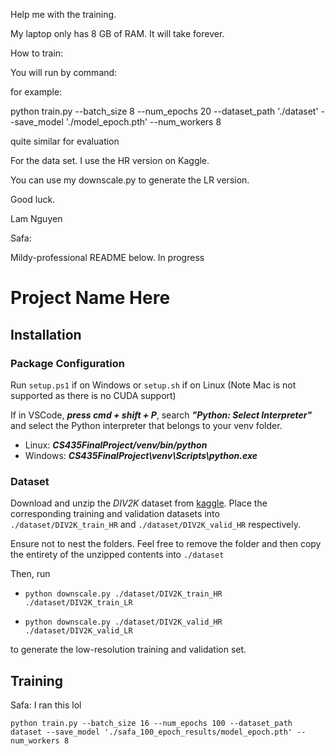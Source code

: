 Help me with the training.

My laptop only has 8 GB of RAM. It will take forever.

How to train:

You will run by command:

for example:

python train.py --batch_size 8 --num_epochs 20 --dataset_path './dataset' --save_model './model_epoch.pth' --num_workers 8


quite similar for evaluation


For the data set. I use the HR version on Kaggle.

You can use my downscale.py to generate the LR version.


Good luck.

Lam Nguyen


Safa:

Mildy-professional README below. In progress

# Project Name Here

## Installation

### Package Configuration

Run `setup.ps1` if on Windows or `setup.sh` if on Linux (Note Mac is not supported as there is no CUDA support)

If in VSCode, ***press cmd + shift + P***, search ***"Python: Select Interpreter"*** and select the Python interpreter that belongs to your venv folder.
- Linux: ***CS435FinalProject/venv/bin/python***
- Windows: ***CS435FinalProject\venv\Scripts\python.exe***

### Dataset

Download and unzip the *DIV2K* dataset from [kaggle](https://www.kaggle.com/datasets/soumikrakshit/div2k-high-resolution-images/data). Place the corresponding training and validation datasets into `./dataset/DIV2K_train_HR` and `./dataset/DIV2K_valid_HR` respectively. 

Ensure not to nest the folders. Feel free to remove the folder and then copy the entirety of the unzipped contents into `./dataset`

Then, run 

- `python downscale.py ./dataset/DIV2K_train_HR ./dataset/DIV2K_train_LR`

- `python downscale.py ./dataset/DIV2K_valid_HR ./dataset/DIV2K_valid_LR` 

to generate the low-resolution training and validation set. 

## Training

Safa: I ran this lol

`python train.py --batch_size 16 --num_epochs 100 --dataset_path dataset --save_model './safa_100_epoch_results/model_epoch.pth' --num_workers 8`

